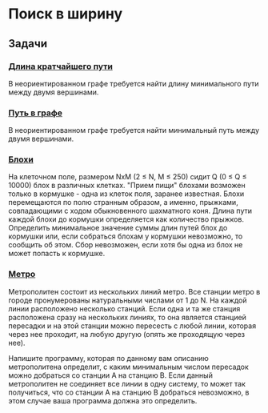# Поиск в ширину

## Задачи

### [Длина кратчайшего пути](https://github.com/LostImagin4tion/Yandex_AlgorithmTraining/blob/master/src/main/kotlin/bfs/LengthOfShortestPath.kt)

В неориентированном графе требуется найти длину минимального пути между двумя вершинами.

### [Путь в графе](https://github.com/LostImagin4tion/Yandex_AlgorithmTraining/blob/master/src/main/kotlin/bfs/PathInGraph.kt)

В неориентированном графе требуется найти минимальный путь между двумя вершинами.

### [Блохи](https://github.com/LostImagin4tion/Yandex_AlgorithmTraining/blob/master/src/main/kotlin/bfs/Fleas.kt)

На клеточном поле, размером NxM (2 ≤ N, M ≤ 250) сидит Q (0 ≤ Q ≤ 10000) блох в различных клетках. "Прием пищи" блохами возможен только в кормушке - одна из клеток поля, заранее известная. Блохи перемещаются по полю странным образом, а именно, прыжками, совпадающими с ходом обыкновенного шахматного коня. Длина пути каждой блохи до кормушки определяется как количество прыжков. Определить минимальное значение суммы длин путей блох до кормушки или, если собраться блохам у кормушки невозможно, то сообщить об этом. Сбор невозможен, если хотя бы одна из блох не может попасть к кормушке.

### [Метро](https://github.com/LostImagin4tion/Yandex_AlgorithmTraining/blob/master/src/main/kotlin/bfs/Metro.kt)

Метрополитен состоит из нескольких линий метро. Все станции метро в городе пронумерованы натуральными числами от 1 до N. На каждой линии расположено несколько станций. Если одна и та же станция расположена сразу на нескольких линиях, то она является станцией пересадки и на этой станции можно пересесть с любой линии, которая через нее проходит, на любую другую (опять же проходящую через нее).

Напишите программу, которая по данному вам описанию метрополитена определит, с каким минимальным числом пересадок можно добраться со станции A на станцию B. Если данный метрополитен не соединяет все линии в одну систему, то может так получиться, что со станции A на станцию B добраться невозможно, в этом случае ваша программа должна это определить.
